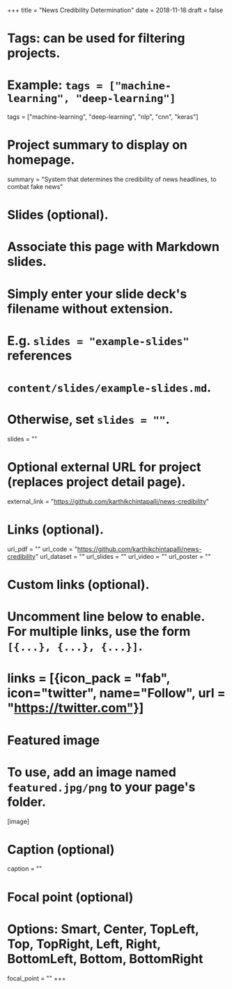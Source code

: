 +++
title = "News Credibility Determination"
date = 2018-11-18
draft = false

# Tags: can be used for filtering projects.
# Example: `tags = ["machine-learning", "deep-learning"]`
tags = ["machine-learning", "deep-learning", "nlp", "cnn", "keras"]

# Project summary to display on homepage.
summary = "System that determines the credibility of news headlines, to combat fake news"

# Slides (optional).
#   Associate this page with Markdown slides.
#   Simply enter your slide deck's filename without extension.
#   E.g. `slides = "example-slides"` references 
#   `content/slides/example-slides.md`.
#   Otherwise, set `slides = ""`.
slides = ""

# Optional external URL for project (replaces project detail page).
external_link = "https://github.com/karthikchintapalli/news-credibility"

# Links (optional).
url_pdf = ""
url_code = "https://github.com/karthikchintapalli/news-credibility"
url_dataset = ""
url_slides = ""
url_video = ""
url_poster = ""

# Custom links (optional).
#   Uncomment line below to enable. For multiple links, use the form `[{...}, {...}, {...}]`.
# links = [{icon_pack = "fab", icon="twitter", name="Follow", url = "https://twitter.com"}]

# Featured image
# To use, add an image named `featured.jpg/png` to your page's folder. 
[image]
  # Caption (optional)
  caption = ""

  # Focal point (optional)
  # Options: Smart, Center, TopLeft, Top, TopRight, Left, Right, BottomLeft, Bottom, BottomRight
  focal_point = ""
+++
